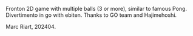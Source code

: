 Fronton 2D game with multiple balls (3 or more), similar to famous Pong.
Divertimento in go with ebiten. Thanks to GO team and Hajimehoshi.

Marc Riart, 202404.